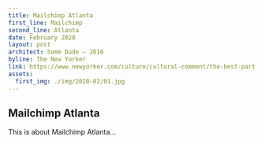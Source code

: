 ```yaml
---
title: Mailchimp Atlanta
first_line: Mailchimp
second_line: Atlanta
date: February 2020
layout: post
architect: Some Dude – 2016
byline: The New Yorker
link: https://www.newyorker.com/culture/cultural-comment/the-best-part-of-calatravas-oculus
assets:
  first_img: ./img/2020-02/01.jpg
---
```


## Mailchimp Atlanta

This is about Mailchimp Atlanta...
<!-- ![Nike Joyride](./img/2020-02/01.jpg) -->